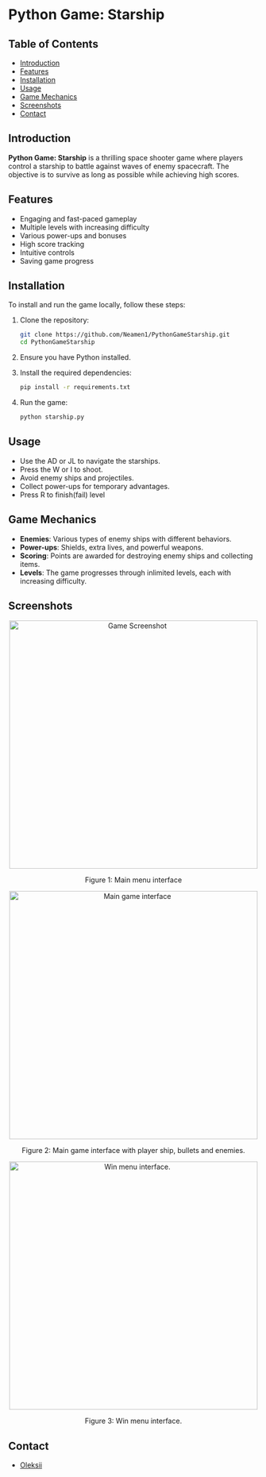 # Python Game: Starship

## Table of Contents
- [Introduction](#introduction)
- [Features](#features)
- [Installation](#installation)
- [Usage](#usage)
- [Game Mechanics](#game-mechanics)
- [Screenshots](#screenshots)
- [Contact](#contact)

## Introduction
**Python Game: Starship** is a thrilling space shooter game where players control a starship to battle against waves of enemy spacecraft. The objective is to survive as long as possible while achieving high scores.

## Features
- Engaging and fast-paced gameplay
- Multiple levels with increasing difficulty
- Various power-ups and bonuses
- High score tracking
- Intuitive controls
- Saving game progress

## Installation
To install and run the game locally, follow these steps:

1. Clone the repository:
    ```sh
    git clone https://github.com/Neamen1/PythonGameStarship.git
    cd PythonGameStarship
    ```

2. Ensure you have Python installed.

3. Install the required dependencies:
    ```sh
    pip install -r requirements.txt
    ```

4. Run the game:
    ```sh
    python starship.py
    ```

## Usage
- Use the AD or JL to navigate the starships.
- Press the W or I to shoot.
- Avoid enemy ships and projectiles.
- Collect power-ups for temporary advantages.
- Press R to finish(fail) level 

## Game Mechanics
- **Enemies**: Various types of enemy ships with different behaviors.
- **Power-ups**: Shields, extra lives, and powerful weapons.
- **Scoring**: Points are awarded for destroying enemy ships and collecting items.
- **Levels**: The game progresses through inlimited levels, each with increasing difficulty.

## Screenshots
<div align="center">
  <img src="https://github.com/user-attachments/assets/be420b4b-2943-4def-a469-96f2fd118170" alt="Game Screenshot" width="500"/>
  <p>Figure 1: Main menu interface</p>
  <img src="https://github.com/user-attachments/assets/5cf48977-8f20-4e76-992e-9bd1cfb9a252" alt="Main game interface" width="500"/>
  <p>Figure 2: Main game interface with player ship, bullets and enemies.</p>
  <img src="https://github.com/user-attachments/assets/b37fc671-3214-4130-9cdb-037469c21d41" alt="Win menu interface." width="500"/>
  <p>Figure 3: Win menu interface.</p>
</div>

## Contact
- [Oleksii](mailto:o.rakytskyi@gmail.com)
